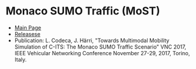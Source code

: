 # Monaco SUMO Traffic (MoST)

- [Main Page](https://github.com/lcodeca/MoSTScenario)
- [Releasese](https://github.com/lcodeca/MoSTScenario/releases)
- Publication: L. Codeca, J. Härri, "Towards Multimodal Mobility Simulation of C-ITS: The Monaco SUMO Traffic Scenario" VNC 2017, IEEE Vehicular Networking Conference November 27-29, 2017, Torino, Italy.

